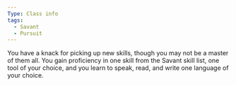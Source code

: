 ```yaml
---
Type: Class info
tags:
  - Savant
  - Pursuit
---
```

You have a knack for picking up new skills, though you may not be a master of them all. You gain proficiency in one skill from the Savant skill list, one tool of your choice, and you learn to speak, read, and write one language of your choice.
